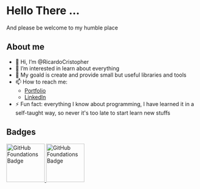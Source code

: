 # Hello There ... 
And please be welcome to my humble place

## About me
- 👋 Hi, I’m @RicardoCristopher
- 👀 I’m interested in learn about everything
- 💞️ My goald is create and provide small but useful libraries and tools
- 📫 How to reach me:
  - [Portfolio](ricardocristopher.github.io/)
  - [LinkedIn](https://www.linkedin.com/in/ricardocristopher/)
- ⚡ Fun fact: everything I know about programming, I have learned it in a self-taught way, so never it's too late to start learn new stuffs

## Badges
<!-- GitHub Foundations Badge -->
<a href="https://www.credly.com/badges/3f9bd06f-a592-4fdd-84f6-0d6a94d617f2/public_url" target="_blank" title="GitHub Foundations Certification">
  <img src="https://images.credly.com/images/024d0122-724d-4c5a-bd83-cfe3c4b7a073/image.png" style="height: 100px; width: 100px;" alt="GitHub Foundations Badge">
</a>

<!-- Web Development Badge -->
<a href="https://www.coderhouse.com/ve/certificados/66771d0fa15029537a83bef4?lang=en" target="_blank" title="CoderHouser's Web Development Certification">
  <img src="https://cdn-icons-png.flaticon.com/512/5828/5828244.png" style="height: 100px; width: 100px;" alt="GitHub Foundations Badge">
</a>
